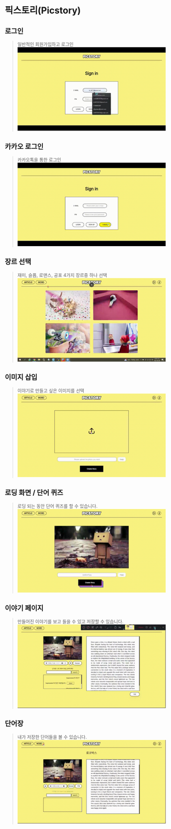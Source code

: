 # 픽스토리(Picstory)

## 로그인
> 일반적인 회원가입하고 로그인
![img](../image/일반-로그인.gif)

## 카카오 로그인
> 카카오톡을 통한 로그인
![img](../image/카카오-로그인_처음_.gif)

## 장르 선택
> 재미, 슬픔, 로맨스, 공포 4가지 장르중 하나 선택
![img](../image/장르-선택.gif)

## 이미지 삽입
> 이야기로 만들고 싶은 이미지를 선택
![img](../image/이미지-선택.gif)

## 로딩 화면 / 단어 퀴즈
> 로딩 되는 동안 단어 퀴즈를 할 수 있습니다.
![img](../image/단어-퀴즈.gif)

## 이야기 페이지
> 만들어진 이야기를 보고 들을 수 있고 저장할 수 있습니다.
![img](../image/이야기-저장-및-서제.gif)

## 단어장
> 내가 저장한 단어들을 볼 수 있습니다.
![img](../image/단어장.gif)
